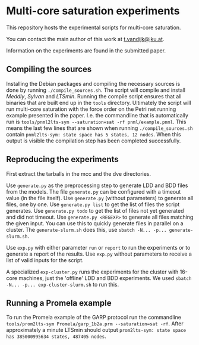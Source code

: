 Multi-core saturation experiments
===============================
This repository hosts the experimental scripts for multi-core saturation.

You can contact the main author of this work at <t.vandijk@jku.at>.

Information on the experiments are found in the submitted paper.

Compiling the sources
-----
Installing the Debian packages and compiling the necessary sources is done by running `./compile_sources.sh`.
The script will compile and install *Meddly*, *Sylvan* and *LTSmin*.
Running the compile script ensures that all binaries that are built end up in the `tools` directory.
Ultimately the script will run multi-core saturation with the force order on the Petri net running example presented in the paper.
I.e. the commandline that is automatically run is `tools/pnml2lts-sym --saturation=sat -rf pnml/example.pnml`.
This means the last few lines that are shown when running `./compile_sources.sh` contain `pnml2lts-sym: state space has 5 states, 12 nodes`.
When this output is visible the compilation step has been completed successfully.

Reproducing the experiments
-----
First extract the tarballs in the mcc and the dve directories.

Use `generate.py` as the preprocessing step to generate LDD and BDD files from the models.
The file `generate.py` can be configured with a timeout value (in the file itself).
Use `generate.py` (without parameters) to generate all files, one by one.
Use `generate.py list` to get the list of files the script generates.
Use `generate.py todo` to get the list of files not yet generated and did not timeout.
Use `generate.py <REGEXP>` to generate all files matching the given input.
You can use this to quickly generate files in parallel on a cluster.
The `generate-slurm.sh` does this, use `sbatch -N... -p... generate-slurm.sh`.

Use `exp.py` with either parameter `run` or `report` to run the experiments or to generate a report of the results.
Use `exp.py` without parameters to receive a list of valid inputs for the script.

A specialized `exp-cluster.py` runs the experiments for the cluster with 16-core machines, just the 'offline' LDD and BDD experiments. We used `sbatch -N... -p... exp-cluster-slurm.sh` to run this.

Running a Promela example
-----

To run the Promela example of the GARP protocol run the commandline `tools/prom2lts-sym Promela/garp_1b2a.prm --saturation=sat -rf`.
After approximately a minute LTSmin should output `prom2lts-sym: state space has 385000995634 states, 487405 nodes`.
